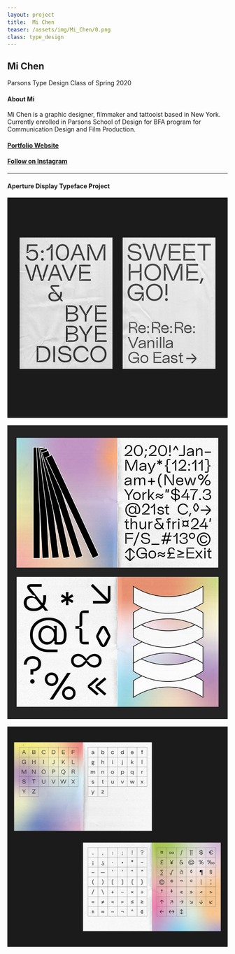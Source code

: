 ```yaml
---
layout: project
title:  Mi Chen
teaser: /assets/img/Mi_Chen/0.png
class: type_design
---
```

## Mi Chen ##
Parsons Type Design Class of Spring 2020

#### About Mi
Mi Chen is a graphic designer, filmmaker and tattooist based in New York. Currently enrolled in Parsons School of Design for BFA program for Communication Design and Film Production.

#### [Portfolio Website](https://michen.art/) ####
#### [Follow on Instagram](https://www.instagram.com/stella.cosmos/)

---
#### Aperture Display Typeface Project ####
![image1](/assets/img/Mi_Chen/1.png)

![image2](/assets/img/Mi_Chen/2.png)

![image3](/assets/img/Mi_Chen/3.png)